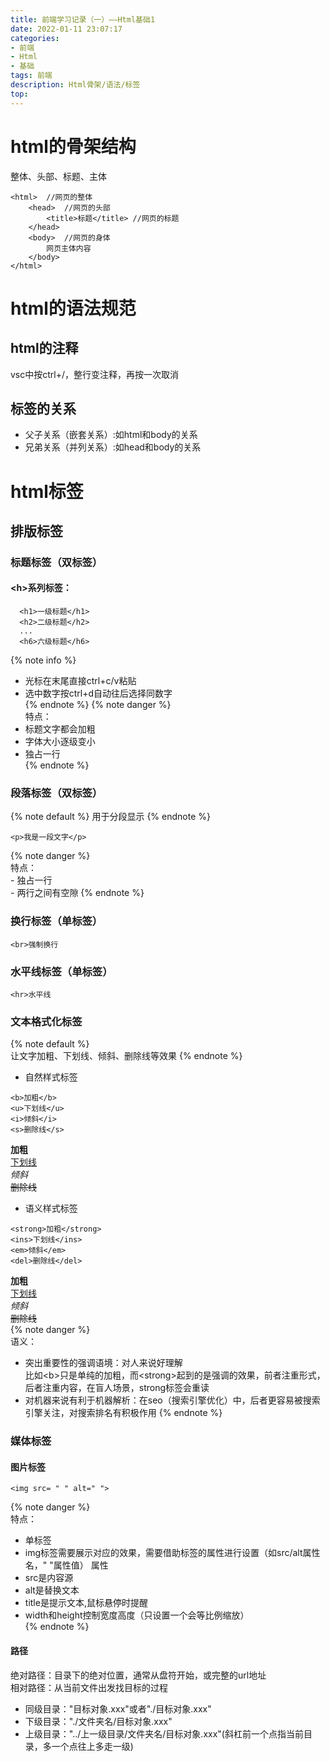 ```yaml
---
title: 前端学习记录（一）——Html基础1
date: 2022-01-11 23:07:17
categories: 
- 前端
- Html
- 基础
tags: 前端
description: Html骨架/语法/标签
top:  
---
```

# html的骨架结构
整体、头部、标题、主体
```
<html>  //网页的整体
    <head>  //网页的头部
        <title>标题</title> //网页的标题
    </head>
    <body>  //网页的身体
        网页主体内容
    </body>
</html>
```

# html的语法规范
## html的注释
vsc中按ctrl+/，整行变注释，再按一次取消

## 标签的关系
- 父子关系（嵌套关系）:如html和body的关系
- 兄弟关系（并列关系）:如head和body的关系

# html标签
## 排版标签
### 标题标签（双标签）
#### \<h>系列标签：  
```
  <h1>一级标题</h1>  
  <h2>二级标题</h2>
  ...  
  <h6>六级标题</h6>  
```
{% note info %}  
- 光标在末尾直接ctrl+c/v粘贴  
- 选中数字按ctrl+d自动往后选择同数字  
{% endnote %} 
{% note danger %}  
特点：  
- 标题文字都会加粗  
- 字体大小逐级变小  
- 独占一行  
{% endnote %} 

### 段落标签（双标签）
{% note default %} 
用于分段显示
{% endnote %} 
```
<p>我是一段文字</p>
```
{% note danger %}  
特点：  
    - 独占一行  
    - 两行之间有空隙
{% endnote %}  

### 换行标签（单标签）
```
<br>强制换行
```

### 水平线标签（单标签）
```
<hr>水平线
```

### 文本格式化标签
{% note default %}  
让文字加粗、下划线、倾斜、删除线等效果
{% endnote %} 
- 自然样式标签
```
<b>加粗</b>  
<u>下划线</u>  
<i>倾斜</i>  
<s>删除线</s>  
```
<b>加粗</b>  
<u>下划线</u>  
<i>倾斜</i>  
<s>删除线</s>  

- 语义样式标签
```
<strong>加粗</strong>  
<ins>下划线</ins>  
<em>倾斜</em>  
<del>删除线</del> 
```
<strong>加粗</strong>  
<ins>下划线</ins>  
<em>倾斜</em>  
<del>删除线</del>   
{% note danger %}  
语义：  
- 突出重要性的强调语境：对人来说好理解  
比如\<b>只是单纯的加粗，而\<strong>起到的是强调的效果，前者注重形式，后者注重内容，在盲人场景，strong标签会重读  
- 对机器来说有利于机器解析：在seo（搜索引擎优化）中，后者更容易被搜索引擎关注，对搜索排名有积极作用
{% endnote %}  

### 媒体标签
#### 图片标签
```
<img src= " " alt=" ">
```
{% note danger %}  
特点：  
- 单标签
- img标签需要展示对应的效果，需要借助标签的属性进行设置（如src/alt属性名，" "属性值）
属性  
- src是内容源  
- alt是替换文本  
- title是提示文本,鼠标悬停时提醒
- width和height控制宽度高度（只设置一个会等比例缩放）  
{% endnote %} 
#### 路径
绝对路径：目录下的绝对位置，通常从盘符开始，或完整的url地址  
相对路径：从当前文件出发找目标的过程  
- 同级目录："目标对象.xxx"或者"./目标对象.xxx"  
- 下级目录："./文件夹名/目标对象.xxx"  
- 上级目录："../上一级目录/文件夹名/目标对象.xxx"(斜杠前一个点指当前目录，多一个点往上多走一级)